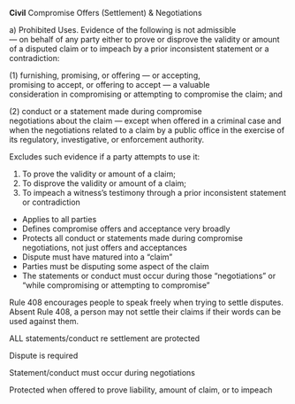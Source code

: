 **Civil** Compromise Offers (Settlement) & Negotiations

a) Prohibited Uses. Evidence of the following is not admissible  
— on behalf of any party either to prove or disprove the validity or amount of a disputed claim or to impeach by a prior inconsistent statement or a contradiction:  

(1) furnishing, promising, or offering — or accepting,  
promising to accept, or offering to accept — a valuable  
consideration in compromising or attempting to compromise the claim; and  

(2) conduct or a statement made during compromise  
negotiations about the claim — except when offered in a  criminal case and when the negotiations related to a claim by a public office in the exercise of its regulatory, investigative, or enforcement authority.  

Excludes such evidence if a party attempts to use it:  
1. To prove the validity or amount of a claim;  
2. To disprove the validity or amount of a claim;  
3. To impeach a witness’s testimony through a prior inconsistent statement or contradiction

- Applies to all parties  
- Defines compromise offers and acceptance very broadly
- Protects all conduct or statements made during compromise negotiations, not just offers and acceptances
- Dispute must have matured into a “claim”
- Parties must be disputing some aspect of the claim
- The statements or conduct must occur during those “negotiations” or “while compromising or attempting to compromise”


Rule 408 encourages people to speak freely when trying to settle disputes. Absent Rule 408, a person may not settle their claims if their words can be used against them.


ALL statements/conduct re settlement are protected

Dispute is required

Statement/conduct must occur during negotiations

Protected when offered to prove liability, amount of claim, or to impeach
